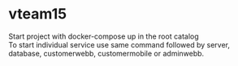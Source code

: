 # vteam15
Start project with docker-compose up in the root catalog  
To start individual service use same command followed by server, database, customerwebb, customermobile or adminwebb.  
